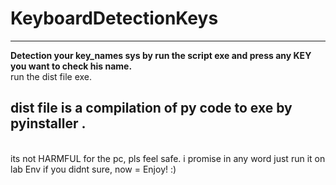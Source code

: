 # KeyboardDetectionKeys
*******************************
**Detection your key_names sys by run the script exe and press any KEY you want to check his name.**
<br> run the dist file exe. </br>
## dist file is a compilation of py code to exe by pyinstaller . 
<br> its not HARMFUL for the pc, pls feel safe. i promise in any word just run it on lab Env if you didnt sure, now = Enjoy! :)</br>
